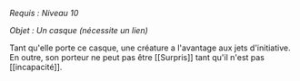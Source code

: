*Requis : Niveau 10*

*Objet : Un casque (nécessite un lien)*

Tant qu'elle porte ce casque, une créature a l'avantage aux jets d'initiative. En outre, son porteur ne peut pas être [[Surpris]] tant qu'il n'est pas [[incapacité]].